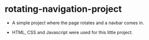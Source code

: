 # rotating-navigation-project

- A simple project where the page rotates and a navbar comes in.

- HTML, CSS and Javascript were used for this little project.